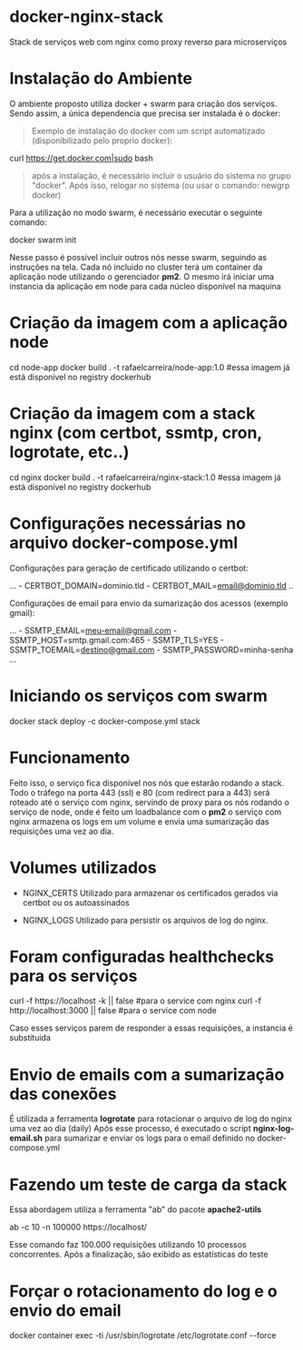 # docker-nginx-stack
Stack de serviços web com nginx como proxy reverso para microserviços

# Instalação do Ambiente

O ambiente proposto utiliza docker + swarm para criação dos serviços.
Sendo assim, a única dependencia que precisa ser instalada é o docker:

> Exemplo de instalação do docker com um script automatizado (disponibilizado pelo proprio docker):

  curl https://get.docker.com|sudo bash

> após a instalação, é necessário incluir o usuário do sistema no grupo "docker". Após isso, relogar no sistema (ou usar o comando: newgrp docker)

Para a utilização no modo swarm, é necessário executar o seguinte comando:

  docker swarm init

Nesse passo é possível incluir outros nós nesse swarm, seguindo as instruções na tela.
Cada nó incluido no cluster terá um container da aplicação node utilizando o gerenciador **pm2**.
O mesmo irá iniciar uma instancia da aplicação em node para cada núcleo disponível na maquina

# Criação da imagem com a aplicação node

  cd node-app
  docker build . -t rafaelcarreira/node-app:1.0		#essa imagem já está disponível no registry dockerhub

# Criação da imagem com a stack nginx (com certbot, ssmtp, cron, logrotate, etc..)

  cd nginx 
  docker build . -t rafaelcarreira/nginx-stack:1.0	#essa imagem já está disponível no registry dockerhub

# Configurações necessárias no arquivo **docker-compose.yml**

Configurações para geração de certificado utilizando o certbot:

...
     - CERTBOT_DOMAIN=dominio.tld
     - CERTBOT_MAIL=email@dominio.tld
..

Configurações de email para envio da sumarização dos acessos (exemplo gmail):

...
      - SSMTP_EMAIL=meu-email@gmail.com
      - SSMTP_HOST=smtp.gmail.com:465
      - SSMTP_TLS=YES
      - SSMTP_TOEMAIL=destino@gmail.com
      - SSMTP_PASSWORD=minha-senha
...

# Iniciando os serviços com swarm

  docker stack deploy -c docker-compose.yml stack

# Funcionamento

Feito isso, o serviço fica disponível nos nós que estarão rodando a stack.
Todo o tráfego na porta 443 (ssl) e 80 (com redirect para a 443) será roteado até o serviço com nginx,
servindo de proxy para os nós rodando o serviço de node, onde é feito um loadbalance com o **pm2**
o serviço com nginx armazena os logs em um volume e envia uma sumarização das requisições uma vez ao dia.


# Volumes utilizados

  - NGINX_CERTS
Utilizado para armazenar os certificados gerados via certbot ou os autoassinados

 - NGINX_LOGS
Utilizado para persistir os arquivos de log do nginx.

# Foram configuradas healthchecks para os serviços

  curl -f https://localhost -k || false		#para o service com nginx
  curl -f http://localhost:3000 || false	#para o service com node

Caso esses serviços parem de responder a essas requisições, a instancia é substituida

# Envio de emails com a sumarização das conexões

É utilizada a ferramenta **logrotate** para rotacionar o arquivo de log do nginx uma vez ao dia (daily)
Após esse processo, é executado o script **nginx-log-email.sh** para sumarizar e enviar os logs para o email definido no docker-compose.yml

# Fazendo um teste de carga da stack

Essa abordagem utiliza a ferramenta "ab" do pacote **apache2-utils**

  ab -c 10 -n 100000 https://localhost/

Esse comando faz 100.000 requisições utilizando 10 processos concorrentes.
Após a finalização, são exibido as estatísticas do teste

# Forçar o rotacionamento do log e o envio do email

  docker container exec -ti <container-rodando-nginx> /usr/sbin/logrotate /etc/logrotate.conf --force

